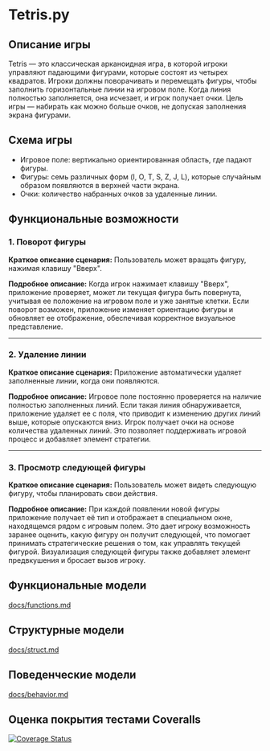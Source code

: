 # Tetris.py

## Описание игры

Tetris — это классическая арканоидная игра, в которой игроки управляют падающими фигурами, которые состоят из четырех квадратов. Игроки должны поворачивать и перемещать фигуры, чтобы заполнить горизонтальные линии на игровом поле. Когда линия полностью заполняется, она исчезает, и игрок получает очки. Цель игры — набирать как можно больше очков, не допуская заполнения экрана фигурами.

## Схема игры

- Игровое поле: вертикально ориентированная область, где падают фигуры.
- Фигуры: семь различных форм (I, O, T, S, Z, J, L), которые случайным образом появляются в верхней части экрана.
- Очки: количество набранных очков за удаленные линии.

## Функциональные возможности

### 1. Поворот фигуры

**Краткое описание сценария:**
Пользователь может вращать фигуру, нажимая клавишу "Вверх".

**Подробное описание:**
Когда игрок нажимает клавишу "Вверх", приложение проверяет, может ли текущая фигура быть повернута, учитывая ее положение на игровом поле и уже занятые клетки. Если поворот возможен, приложение изменяет ориентацию фигуры и обновляет ее отображение, обеспечивая корректное визуальное представление.

---

### 2. Удаление линии

**Краткое описание сценария:**
Приложение автоматически удаляет заполненные линии, когда они появляются.

**Подробное описание:**
Игровое поле постоянно проверяется на наличие полностью заполненных линий. Если такая линия обнаруживается, приложение удаляет ее с поля, что приводит к изменению других линий выше, которые опускаются вниз. Игрок получает очки на основе количества удаленных линий. Это позволяет поддерживать игровой процесс и добавляет элемент стратегии.

---

### 3. Просмотр следующей фигуры

**Краткое описание сценария:**
Пользователь может видеть следующую фигуру, чтобы планировать свои действия.

**Подробное описание:**
При каждой появлении новой фигуры приложение получает её тип и отображает в специальном окне, находящемся рядом с игровым полем. Это дает игроку возможность заранее оценить, какую фигуру он получит следующей, что помогает принимать стратегические решения о том, как управлять текущей фигурой. Визуализация следующей фигуры также добавляет элемент предвкушения и бросает вызов игроку.


## Функциональные модели

[docs/functions.md](docs/functions.md)

## Структурные модели

[docs/struct.md](docs/struct.md)

## Поведенческие модели

[docs/behavior.md](docs/behavior.md)

## Оценка покрытия тестами Coveralls
[![Coverage Status](https://coveralls.io/repos/github/antonsemykin/-rep/badge.png?branch=main)](https://coveralls.io/github/antonsemykin/-rep?branch=main)

